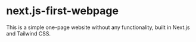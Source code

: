# next.js-first-webpage
This is a simple one-page website without any functionality, built in Next.js and Tailwind CSS.
